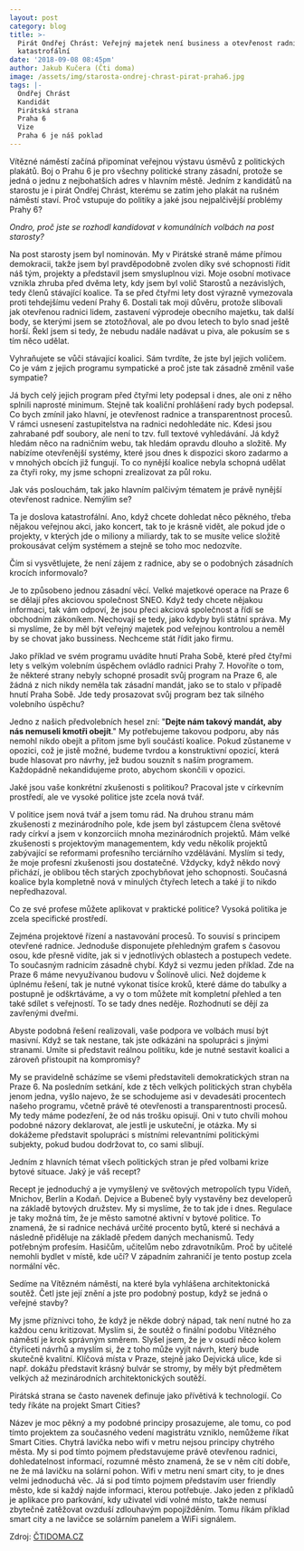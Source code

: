 ```yaml
---
layout: post
category: blog
title: >-
  Pirát Ondřej Chrást: Veřejný majetek není business a otevřenost radnice je
  katastrofální
date: '2018-09-08 08:45pm'
author: Jakub Kučera (Čti doma)
image: /assets/img/starosta-ondrej-chrast-pirat-praha6.jpg
tags: |-
  Ondřej Chrást
  Kandidát 
  Pirátská strana
  Praha 6
  Vize
  Praha 6 je náš poklad
---
```

Vítězné náměstí začíná připomínat veřejnou výstavu úsměvů z politických plakátů. Boj o Prahu 6 je pro všechny politické strany zásadní, protože se jedná o jednu z nejbohatších adres v hlavním městě. Jedním z kandidátů na starostu je i pirát Ondřej Chrást, kterému se zatím jeho plakát na rušném náměstí staví. Proč vstupuje do politiky a jaké jsou nejpalčivější problémy Prahy 6?

_Ondro, proč jste se rozhodl kandidovat v komunálních volbách na post starosty?_

Na post starosty jsem byl nominován. My v Pirátské straně máme přímou demokracii, takže jsem byl pravděpodobně zvolen díky své schopnosti řídit náš tým, projekty a představil jsem smysluplnou vizi. Moje osobní motivace vznikla zhruba před dvěma lety, kdy jsem byl volič Starostů a nezávislých, tedy členů stávající koalice. Ta se před čtyřmi lety dost výrazně vymezovala proti tehdejšímu vedení Prahy 6. Dostali tak moji důvěru, protože slibovali jak otevřenou radnici lidem, zastavení výprodeje obecního majetku, tak další body, se kterými jsem se ztotožňoval, ale po dvou letech to bylo snad ještě horší. Řekl jsem si tedy, že nebudu nadále nadávat u piva, ale pokusím se s tím něco udělat.

Vyhraňujete se vůči stávající koalici. Sám tvrdíte, že jste byl jejich voličem. Co je vám z jejich programu sympatické a proč jste tak zásadně změnil vaše sympatie?

Já bych celý jejich program před čtyřmi lety podepsal i dnes, ale oni z něho splnili naprosté minimum. Stejně tak koaliční prohlášení rady bych podepsal. Co bych zmínil jako hlavní, je otevřenost radnice a transparentnost procesů. V rámci usnesení zastupitelstva na radnici nedohledáte nic. Kdesi jsou zahrabané pdf soubory, ale není to tzv. full textové vyhledávání. Já když hledám něco na radničním webu, tak hledám opravdu dlouho a složitě. My nabízíme otevřenější systémy, které jsou dnes k dispozici skoro zadarmo a v mnohých obcích již fungují. To co nynější koalice nebyla schopná udělat za čtyři roky, my jsme schopni zrealizovat za půl roku.

Jak vás poslouchám, tak jako hlavním palčivým tématem je právě nynější otevřenost radnice. Nemýlím se?

Ta je doslova katastrofální. Ano, když chcete dohledat něco pěkného, třeba nějakou veřejnou akci, jako koncert, tak to je krásně vidět, ale pokud jde o projekty, v kterých jde o miliony a miliardy, tak to se musíte velice složitě prokousávat celým systémem a stejně se toho moc nedozvíte.

Čím si vysvětlujete, že není zájem z radnice, aby se o podobných zásadních krocích informovalo?

Je to způsobeno jednou zásadní věcí. Velké majetkové operace na Praze 6 se dělají přes akciovou společnost SNEO. Když tedy chcete nějakou informaci, tak vám odpoví, že jsou přeci akciová společnost a řídí se obchodním zákoníkem. Nechovají se tedy, jako kdyby byli státní správa. My si myslíme, že by měl být veřejný majetek pod veřejnou kontrolou a neměl by se chovat jako bussiness. Nechceme stát řídit jako firmu.

Jako příklad ve svém programu uvádíte hnutí Praha Sobě, které před čtyřmi lety s velkým volebním úspěchem ovládlo radnici Prahy 7. Hovoříte o tom, že některé strany nebyly schopné prosadit svůj program na Praze 6, ale žádná z nich nikdy neměla tak zásadní mandát, jako se to stalo v případě hnutí Praha Sobě. Jde tedy prosazovat svůj program bez tak silného volebního úspěchu?

Jedno z našich předvolebních hesel zní: "**Dejte nám takový mandát, aby nás nemuseli kmotři obejít**." My potřebujeme takovou podporu, aby nás nemohl nikdo obejít a přitom jsme byli součástí koalice. Pokud zůstaneme v opozici, což je jistě možné, budeme tvrdou a konstruktivní opozicí, která bude hlasovat pro návrhy, jež budou souznít s naším programem. Každopádně nekandidujeme proto, abychom skončili v opozici.

Jaké jsou vaše konkrétní zkušenosti s politikou? Pracoval jste v církevním prostředí, ale ve vysoké politice jste zcela nová tvář.

V politice jsem nová tvář a jsem tomu rád. Na druhou stranu mám zkušenosti z mezinárodního pole, kde jsem byl zástupcem člena světové rady církví a jsem v konzorciích mnoha mezinárodních projektů. Mám velké zkušenosti s projektovým managementem, kdy vedu několik projektů zabývající se reformami profesního terciárního vzdělávání. Myslím si tedy, že moje profesní zkušenosti jsou dostatečné. Vždycky, když někdo nový přichází, je oblibou těch starých zpochybňovat jeho schopnosti. Současná koalice byla kompletně nová v minulých čtyřech letech a také jí to nikdo nepředhazoval.

Co ze své profese můžete aplikovat v praktické politice? Vysoká politika je zcela specifické prostředí.

Zejména projektové řízení a nastavování procesů. To souvisí s principem otevřené radnice. Jednoduše disponujete přehledným grafem s časovou osou, kde přesně vidíte, jak si v jednotlivých oblastech a postupech vedete. To současným radnicím zásadně chybí. Když si vezmu jeden příklad. Zde na Praze 6 máme nevyužívanou budovu v Šolínově ulici. Než dojdeme k úplnému řešení, tak je nutné vykonat tisíce kroků, které dáme do tabulky a postupně je odškrtáváme, a vy o tom můžete mít kompletní přehled a ten také sdílet s veřejností. To se tady dnes neděje. Rozhodnutí se dějí za zavřenými dveřmi.

Abyste podobná řešení realizovali, vaše podpora ve volbách musí být masivní. Když se tak nestane, tak jste odkázáni na spolupráci s jinými stranami. Umíte si představit reálnou politiku, kde je nutné sestavit koalici a zároveň přistoupit na kompromisy?

My se pravidelně scházíme se všemi představiteli demokratických stran na Praze 6. Na posledním setkání, kde z těch velkých politických stran chyběla jenom jedna, vyšlo najevo, že se schodujeme asi v devadesáti procentech našeho programu, včetně právě té otevřenosti a transparentnosti procesů. My tedy máme podezření, že od nás trošku opisují. Oni v tuto chvíli mohou podobné názory deklarovat, ale jestli je uskuteční, je otázka. My si dokážeme představit spolupráci s místními relevantními politickými subjekty, pokud budou dodržovat to, co sami slibují.

Jedním z hlavních témat všech politických stran je před volbami krize bytové situace. Jaký je váš recept?

Recept je jednoduchý a je vymyšlený ve světových metropolích typu Vídeň, Mnichov, Berlín a Kodaň. Dejvice a Bubeneč byly vystavěny bez developerů na základě bytových družstev. My si myslíme, že to tak jde i dnes. Regulace je taky možná tím, že je město samotné aktivní v bytové politice. To znamená, že si radnice nechává určité procento bytů, které si nechává a následně přiděluje na základě předem daných mechanismů. Tedy potřebným profesím. Hasičům, učitelům nebo zdravotníkům. Proč by učitelé nemohli bydlet v místě, kde učí? V západním zahraničí je tento postup zcela normální věc.

Sedíme na Vítězném náměstí, na které byla vyhlášena architektonická soutěž. Četl jste její znění a jste pro podobný postup, když se jedná o veřejné stavby?

My jsme příznivci toho, že když je někde dobrý nápad, tak není nutné ho za každou cenu kritizovat. Myslím si, že soutěž o finální podobu Vítězného náměstí je krok správným směrem. Slyšel jsem, že je v osudí něco kolem čtyřiceti návrhů a myslím si, že z toho může vyjít návrh, který bude skutečně kvalitní. Klíčová místa v Praze, stejně jako Dejvická ulice, kde si např. dokážu představit krásný bulvár se stromy, by měly být předmětem velkých až mezinárodních architektonických soutěží.

Pirátská strana se často navenek definuje jako přívětivá k technologií. Co tedy říkáte na projekt Smart Cities?

Název je moc pěkný a my podobné principy prosazujeme, ale tomu, co pod tímto projektem za současného vedení magistrátu vzniklo, nemůžeme říkat Smart Cities. Chytrá lavička nebo wifi v metru nejsou principy chytrého města. My si pod tímto pojmem představujeme právě otevřenou radnici, dohledatelnost informací, rozumné město znamená, že se v něm cítí dobře, ne že má lavičku na solární pohon. Wifi v metru není smart city, to je dnes velmi jednoduchá věc. Já si pod tímto pojmem představím user friendly město, kde si každý najde informaci, kterou potřebuje. Jako jeden z příkladů je aplikace pro parkování, kdy uživatel vidí volné místo, takže nemusí zbytečně zatěžovat ovzduší zdlouhavým popojížděním. Tomu říkám příklad smart city a ne lavičce se solárním panelem a WiFi signálem.

Zdroj: [ČTIDOMA.CZ](http://www.ctidoma.cz/politika/2018-09-06-pirat-ondrej-chrast-verejny-majetek-neni-business-otevrenost-radnice-je)
